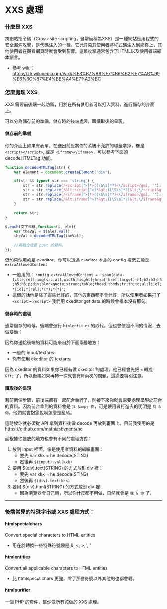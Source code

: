 # XXS 處理

### 什麼是 XXS

跨網站指令碼（Cross-site scripting，通常簡稱為XSS）是一種網站應用程式的安全漏洞攻擊，是代碼注入的一種。它允許惡意使用者將程式碼注入到網頁上，其他使用者在觀看網頁時就會受到影響。這類攻擊通常包含了HTML以及使用者端腳本語言。
- 參考 wiki：https://zh.wikipedia.org/wiki/%E8%B7%A8%E7%B6%B2%E7%AB%99%E6%8C%87%E4%BB%A4%E7%A2%BC

### 怎麼處理 XXS
XXS 需要前後端一起防禦，用於在所有使用者可以打入資料，進行儲存的介面上。

可以分為儲存前的準備，儲存時的後端處理，跟讀取後的呈現。

#### 儲存前的準備
你的介面上如果有表單，在送出前應將你的系統不允許的標籤拿掉，像是 `<script></script>`, 或是 `<iframe></iframe>`，可以參考下面的 decodeHTMLTag 功能。

```javascript
function decodeHTMLTag(str) {
	var element = document.createElement('div');

	if(str && typeof str === 'string') {
		str = str.replace(/<script[^>]*>([\S\s]*?)<\/script>/gmi, '');
		str = str.replace(/&lt;script[^>]*&gt;([\S\s]*?)&lt;\/script&gt;/gmi, '');
		str = str.replace(/<iframe[^>]*>([\S\s]*?)<\/iframe>/gmi, '');
		str = str.replace(/&lt;iframe[^>]*&gt;([\S\s]*?)&lt;\/iframe&gt;/gmi, '');
	}

	return str;
}

$.each(文字框框,function(i, ele){
	var theVal = $(ele).val();
	theVal = decodeHTMLTag(theVal);
	
	//再組合成要 post 的資料。
});
```

但如果你用的是 ckeditor，你可以透過 ckeditor 本身的 config 檔案去設定 `extraAllowedContent`

- 一般用的： `config.extraAllowedContent = 'span[data-title,rel];img[src,alt,width,height];hr;a[!href,target];h1;h2;h3;h4;h5;h6;p;div;blockquote;strong;table;thead;tbody;tr;th;td;ul;li;ol;*[id];*[rel];*(*);*{*}'`;
- 這個的話他是除了這些允許的，其他的東西都不會允許，所以使用者如果打了 `<script></script>` 我們用 ckeditor get data 的時候會根本沒有那句。


#### 儲存時的處理
通常儲存的時候，後端會進行 `htmlentities` 的取代。但也會依照不同的情況，去做變動：

因為你送給後端的資料可能來自於下面兩種地方：
- 一般的 input/textarea
- 你有使用 ckeditor 的 textarea

因為 ckeditor 的資料如果你已經有做 ckeditor 的處理，他已經會先把 `<` 轉成 `&lt;` 了，所以後端如果再轉一次就會有轉兩次的問題，這邊要特別注意。 


#### 讀取後的呈現
若前兩個步驟，前後端都有一起配合執行了，則接下來你就會需要處理呈現於前台的資料。因為前台拿到的資料會是 `我 &amp; 你`，可是使用者打進去的明明是 `我 & 你`，他們就會抱怨說啊怎麼是亂碼。

這時候你就必須從 API 拿到資料後做 decode 再放到畫面上。目前我使用的是 https://github.com/mathiasbynens/he

而根據你要放的地方也會有不同的處理方式：
1. 放到 input 裡面，像是使用者資料的編輯畫面：
	- 要先 var kkk = he.decode(STING)
	- 然後再 `$(input).val(kkk)`
2. 要用 $(div).text(STRING) 的方式放到 div 裡：
	- 要先 var kkk = he.decode(STING)
	- 然後再 `$(div).text(kkk)`
3. 要用 $(div).html(STRING) 的方式放到 div 裡：
	- 因為瀏覽器會自己轉，所以你什麼都不用做，自然就會是 `我 & 你` 了。


---

### 後端常見的特殊字串或 XXS 處理方式：

#### htmlspecialchars
Convert special characters to HTML entities
- 用在於轉換一些特殊符號像是 &, <, >, ', "

#### htmlentities
Convert all applicable characters to HTML entities
- 比 htmlspecialchars 更強，除了那些符號以外其他的也都會轉。

#### htmlpurifier
一個 PHP 的套件，幫你做所有該做的 XXS 處理。





